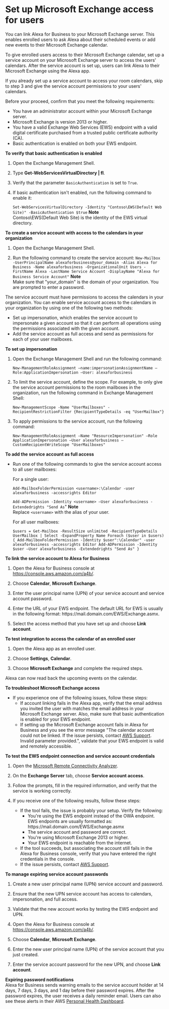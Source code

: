# Set up Microsoft Exchange access for users<a name="connect-exchange"></a>

You can link Alexa for Business to your Microsoft Exchange server\. This enables enrolled users to ask Alexa about their scheduled events or add new events to their Microsoft Exchange calendar\.

To give enrolled users access to their Microsoft Exchange calendar, set up a service account on your Microsoft Exchange server to access the users' calendars\. After the service account is set up, users can link Alexa to their Microsoft Exchange using the Alexa app\.

If you already set up a service account to access your room calendars, skip to step 3 and give the service account permissions to your users' calendars\.

Before your proceed, confirm that you meet the following requirements:
+ You have an administrator account within your Microsoft Exchange server\.
+ Microsoft Exchange is version 2013 or higher\.
+ You have a valid Exchange Web Services \(EWS\) endpoint with a valid digital certificate purchased from a trusted public certificate authority \(CA\)\.
+ Basic authentication is enabled on both your EWS endpoint\.

**To verify that basic authentication is enabled**

1. Open the Exchange Management Shell\.

1. Type **Get\-WebServicesVirtualDirectory \| fl**\.

1. Verify that the parameter `BasicAuthentication` is set to `True`\.

1. If basic authentication isn't enabled, run the following command to enable it:

   `Set-WebServicesVirtualDirectory -Identity "Contoso\EWS(Default Web Site)" -BasicAuthentication $true`
**Note**  
Contoso\\EWS\(Default Web Site\) is the identity of the EWS virtual directory\.

**To create a service account with access to the calendars in your organization**

1. Open the Exchange Management Shell\.

1. Run the following command to create the service account: `New-Mailbox -UserPrincipalName alexaforbusiness@your_domain -Alias Alexa for Business -Name alexaforbusiness -OrganizationalUnit Users -FirstName Alexa -LastName Service Account -DisplayName "Alexa for Business Service Account"`
**Note**  
Make sure that "your\_domain" is the domain of your organization\. You are prompted to enter a password\.

The service account must have permissions to access the calendars in your organization\. You can enable service account access to the calendars in your organization by using one of the following two methods:
+ Set up impersonation, which enables the service account to impersonate a given account so that it can perform all operations using the permissions associated with the given account\.
+ Add the service account as full access and send as permissions for each of your user mailboxes\. 

**To set up impersonation**

1. Open the Exchange Management Shell and run the following command:

   `New-ManagementRoleAssignment –name:impersonationAssignmentName –Role:ApplicationImpersonation –User: alexaforbusiness` 

1. To limit the service account, define the scope\. For example, to only give the service account permissions to the room mailboxes in the organization, run the following command in Exchange Management Shell:

   `New-ManagementScope -Name "UserMailboxes" -RecipientRestrictionFilter {RecipientTypeDetails -eq "UserMailbox"}`

1. To apply permissions to the service account, run the following command:

   `New-ManagementRoleAssignment –Name "ResourceImpersonation" –Role ApplicationImpersonation –User alexaforbusiness –CustomRecipientWriteScope "UserMailboxes"`

**To add the service account as full access**
+ Run one of the following commands to give the service account access to all user mailboxes:

  For a single user:

  `Add-MailboxFolderPermission <username>:\Calendar -user alexaforbusiness -accessrights Editor`

  `Add-ADPermission -Identity <username> –User alexaforbusiness -Extendedrights "Send As`"
**Note**  
Replace `<username>` with the alias of your user\.

  For all user mailboxes:

  `$users = Get-Mailbox -ResultSize unlimited -RecipientTypeDetails UserMailbox | Select -ExpandProperty Name Foreach ($user in $users) { Add-MailboxFolderPermission -Identity $user":\Calendar" -user alexaforbusiness -accessrights Editor Add-ADPermission -Identity $user –User alexaforbusiness -Extendedrights "Send As" }`

**To link the service account to Alexa for Business**

1. Open the Alexa for Business console at [https://console\.aws\.amazon\.com/a4b/](https://console.aws.amazon.com/a4b/)\.

1. Choose **Calendar**, **Microsoft Exchange**\.

1. Enter the user principal name \(UPN\) of your service account and service account password\.

1. Enter the URL of your EWS endpoint\. The default URL for EWS is usually in the following format: https://mail\.domain\.com/EWS/Exchange\.asmx\.

1. Select the access method that you have set up and choose **Link account**\.

**To test integration to access the calendar of an enrolled user**

1. Open the Alexa app as an enrolled user\.

1. Choose **Settings**, **Calendar**\.

1. Choose **Microsoft Exchange** and complete the required steps\.

Alexa can now read back the upcoming events on the calendar\. 

**To troubleshoot Microsoft Exchange access**
+ If you experience one of the following issues, follow these steps:
  + If account linking fails in the Alexa app, verify that the email address you invited the user with matches the email address in your Microsoft Exchange server\. Also, make sure that basic authentication is enabled for your EWS endpoint\.
  + If setting up the Microsoft Exchange account fails in Alexa for Business and you see the error message "The calendar account could not be linked\. If the issue persists, contact [AWS Support](https://aws.amazon.com/premiumsupport/)\. Invalid parameter provided\.", validate that your EWS endpoint is valid and remotely accessible\. 

**To test the EWS endpoint connection and service account credentials**

1. Open the [Microsoft Remote Connectivity Analyzer](https://testconnectivity.microsoft.com)\. 

1. On the **Exchange Server** tab, choose **Service account access**\.

1. Follow the prompts, fill in the required information, and verify that the service is working correctly\.

1. If you receive one of the following results, follow these steps:
   + If the tool fails, the issue is probably your setup\. Verify the following:
     + You're using the EWS endpoint instead of the OWA endpoint\. EWS endpoints are usually formatted as: https://mail\.domain\.com/EWS/Exchange\.asmx
     + The service account and password are correct\.
     + You're using Microsoft Exchange 2013 or higher\. 
     + Your EWS endpoint is reachable from the internet\.
   + If the tool succeeds, but associating the account still fails in the Alexa for Business console, verify that you have entered the right credentials in the console\. 
   + If the issue persists, contact [AWS Support](https://aws.amazon.com/premiumsupport/)\.

**To manage expiring service account passwords**

1. Create a new user principal name \(UPN\) service account and password\.

1. Ensure that the new UPN service account has access to calendars, impersonation, and full access\.

1. Validate that the new account works by testing the EWS endpoint and UPN\.

1. Open the Alexa for Business console at [https://console\.aws\.amazon\.com/a4b/](https://console.aws.amazon.com/a4b/)\.

1. Choose **Calendar**, **Microsoft Exchange**\. 

1. Enter the new user principal name \(UPN\) of the service account that you just created\.

1. Enter the service account password for the new UPN, and choose **Link account**\.

**Expiring password notifications**  
Alexa for Business sends warning emails to the service account holder at 14 days, 7 days, 3 days, and 1 day before their password expires\. After the password expires, the user receives a daily reminder email\. Users can also see these alerts in their AWS [Personal Health Dashboard](https://phd.aws.amazon.com/phd/home#/dashboard)\.